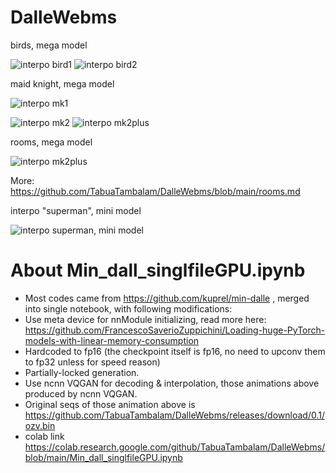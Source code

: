 # DalleWebms

birds, mega model

![interpo bird1](https://github.com/TabuaTambalam/DalleWebms/blob/main/docs/bird1.gif?raw=true) ![interpo bird2](https://github.com/TabuaTambalam/DalleWebms/blob/main/docs/bird2.gif?raw=true)

maid knight, mega model

![interpo mk1](https://github.com/TabuaTambalam/DalleWebms/blob/main/docs/maidknightB.gif?raw=true)

![interpo mk2](https://github.com/TabuaTambalam/DalleWebms/blob/main/docs/maidknight0.gif?raw=true) ![interpo mk2plus](https://github.com/TabuaTambalam/DalleWebms/blob/main/docs/maidknight1.gif?raw=true)

rooms, mega model

![interpo mk2plus](https://github.com/TabuaTambalam/DalleWebms/blob/main/docs/room.gif?raw=true)

More: https://github.com/TabuaTambalam/DalleWebms/blob/main/rooms.md

interpo "superman", mini model

![interpo superman, mini model](https://github.com/TabuaTambalam/DalleWebms/blob/main/docs/interpo_mini.gif?raw=true)

# About Min_dall_singlfileGPU.ipynb

- Most codes came from https://github.com/kuprel/min-dalle , merged into single notebook, with following modifications:
- Use meta device for nnModule initializing, read more here: https://github.com/FrancescoSaverioZuppichini/Loading-huge-PyTorch-models-with-linear-memory-consumption
- Hardcoded to fp16 (the checkpoint itself is fp16, no need to upconv them to fp32 unless for speed reason)
- Partially-locked generation.
- Use ncnn VQGAN for decoding & interpolation, those animations above produced by ncnn VQGAN.
- Original seqs of those animation above is https://github.com/TabuaTambalam/DalleWebms/releases/download/0.1/ozv.bin
- colab link https://colab.research.google.com/github/TabuaTambalam/DalleWebms/blob/main/Min_dall_singlfileGPU.ipynb
